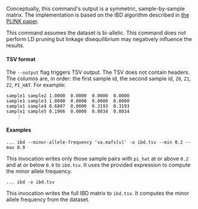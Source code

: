 <div class="cmdhead"></div>

<div class="description"></div>

<div class="synopsis"></div>

<div class="options"></div>

<div class="subsection">

Conceptually, this command's output is a symmetric, sample-by-sample matrix. The
implementation is based on the IBD algorithm described in
[the PLINK paper](http://www.ncbi.nlm.nih.gov/pmc/articles/PMC1950838/).

This command assumes the dataset is bi-allelic. This command does not perform LD
pruning but linkage disequilibrium may negatively influence the results.

#### TSV format

The `--output` flag triggers TSV output. The TSV does not contain headers. The
columns are, in order: the first sample id, the second sample id, `Z0`, `Z1`,
`Z2`, `PI_HAT`. For example:

```
sample1	sample2	1.0000	0.0000	0.0000	0.0000
sample1	sample3	1.0000	0.0000	0.0000	0.0000
sample1	sample4	0.6807	0.0000	0.3193	0.3193
sample1	sample5	0.1966	0.0000	0.8034	0.8034
    ⋮
```

#### Examples

```
... ibd --minor-allele-frequency 'va.mafs[v]' -o ibd.tsv --min 0.2 --max 0.9
```

This invocation writes only those sample pairs with `pi_hat` at or above `0.2`
and at or below `0.9` to `ibd.tsv`. It uses the provided expression to compute
the minor allele frequency.

```
... ibd -o ibd.tsv
```

This invocation writes the full IBD matrix to `ibd.tsv`. It computes the minor
allele frequency from the dataset.
